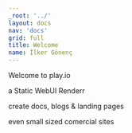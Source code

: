 ```yaml
---
_root: '../'
layout: docs
nav: 'docs'
grid: full
title: Welcome
name: İlker Gönenç
---
```


<p class="text-2xl font-light mt-16">
  Welcome to play.io
</p>
<p class="text-3xl font-light mt-2">
  a Static WebUI Renderr
</p>
<p class="text-xl font-light mt-4">
  create docs, blogs & landing pages
</p>
<p class="text-md font-light mt-1">
  even small sized comercial sites
</p>
